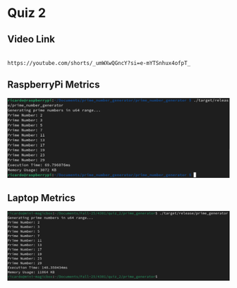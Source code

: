 # Quiz 2

## Video Link
                                                                        https://youtube.com/shorts/_umWXwQGncY?si=e-mYTSnhux4ofpT_

                                                                        
## RaspberryPi Metrics
![alt text](imgs/raspberrypi_output.png)

## Laptop Metrics
![alt text](imgs/laptop_output.png)